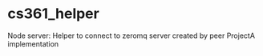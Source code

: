 # cs361_helper
Node server: Helper to connect to zeromq server created by peer ProjectA implementation
